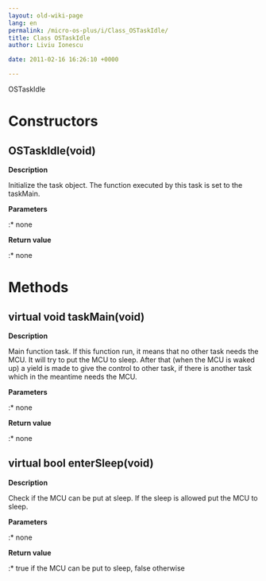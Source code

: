 ```yaml
---
layout: old-wiki-page
lang: en
permalink: /micro-os-plus/i/Class_OSTaskIdle/
title: Class OSTaskIdle
author: Liviu Ionescu

date: 2011-02-16 16:26:10 +0000

---
```


OSTaskIdle

Constructors
============

OSTaskIdle(void)
----------------

**Description**


Initialize the task object. The function executed by this task is set to the taskMain.

**Parameters**

:\* none

**Return value**

:\* none

Methods
=======

virtual void taskMain(void)
---------------------------

**Description**


Main function task. If this function run, it means that no other task needs the MCU. It will try to put the MCU to sleep. After that (when the MCU is waked up) a yield is made to give the control to other task, if there is another task which in the meantime needs the MCU.

**Parameters**

:\* none

**Return value**

:\* none

virtual bool enterSleep(void)
-----------------------------

**Description**


Check if the MCU can be put at sleep. If the sleep is allowed put the MCU to sleep.

**Parameters**

:\* none

**Return value**

:\* true if the MCU can be put to sleep, false otherwise
